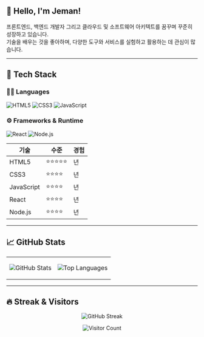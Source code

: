 ## 👋 Hello, I'm Jeman!

프론트엔드, 백엔드 개발자 그리고 클라우드 및 소프트웨어 아키텍트를 꿈꾸며 꾸준히 성장하고 있습니다.  
기술을 배우는 것을 좋아하며, 다양한 도구와 서비스를 실험하고 활용하는 데 관심이 많습니다.

---

## 🚀 Tech Stack

### 🧑‍💻 Languages
![HTML5](https://img.shields.io/badge/HTML5-E34F26?style=for-the-badge&logo=html5&logoColor=white)
![CSS3](https://img.shields.io/badge/CSS3-1572B6?style=for-the-badge&logo=css3&logoColor=white)
![JavaScript](https://img.shields.io/badge/JavaScript-F7DF1E?style=for-the-badge&logo=javascript&logoColor=black)

### ⚙️ Frameworks & Runtime
![React](https://img.shields.io/badge/React-20232A?style=for-the-badge&logo=react&logoColor=61DAFB)
![Node.js](https://img.shields.io/badge/Node.js-339933?style=for-the-badge&logo=node.js&logoColor=white)

| 기술       | 수준       | 경험 |
| ---------- | ---------- | ---- |
| HTML5 | ⭐⭐⭐⭐⭐ | 년  |
| CSS3      | ⭐⭐⭐⭐   | 년  |
| JavaScript      | ⭐⭐⭐⭐   | 년  |
| React      | ⭐⭐⭐⭐   | 년  |
| Node.js      | ⭐⭐⭐⭐   | 년  |
---

## 📈 GitHub Stats

<table>
<tr>
<td>
  
![GitHub Stats](https://github-readme-stats.vercel.app/api?username=jemanHan&show_icons=true&theme=radical)

</td>
<td>

![Top Languages](https://github-readme-stats.vercel.app/api/top-langs/?username=jemanHan&layout=compact&theme=radical)

</td>
</tr>
</table>

---

## 🔥 Streak & Visitors

<p align="center">
  <img src="https://github-readme-streak-stats.herokuapp.com/?user=jemanHan&theme=radical" alt="GitHub Streak" />
</p>

<p align="center">
  <img src="https://profile-counter.glitch.me/jemanHan/count.svg" alt="Visitor Count" />
</p>
